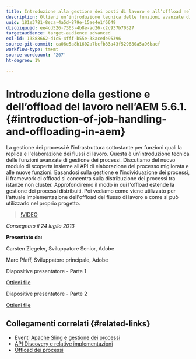 ```yaml
---
title: Introduzione alla gestione dei posti di lavoro e all’offload nell’AEM 5.6.1.
description: Ottieni un’introduzione tecnica delle funzioni avanzate di gestione dei processi. La gestione dei processi è l'infrastruttura sottostante per funzioni quali la replica e l'elaborazione dei flussi di lavoro. Scopri il modulo di individuazione insieme all’API di elaborazione del processo migliorata e alle nuove funzioni.
uuid: 181e3781-8eca-4a5d-879e-15ae4e1f6649
discoiquuid: ee4cd526-7363-4b8e-ad26-c2c937b70327
targetaudience: target-audience advanced
exl-id: 13888662-d1c5-4fff-b55e-38acede95396
source-git-commit: ca06e5a8b1602a7bcfb83a43f529680a5a96bacf
workflow-type: tm+mt
source-wordcount: '207'
ht-degree: 1%

---
```


# Introduzione della gestione e dell’offload del lavoro nell’AEM 5.6.1. {#introduction-of-job-handling-and-offloading-in-aem}

La gestione dei processi è l&#39;infrastruttura sottostante per funzioni quali la replica e l&#39;elaborazione dei flussi di lavoro. Questa è un’introduzione tecnica delle funzioni avanzate di gestione dei processi. Discutiamo del nuovo modulo di scoperta insieme all’API di elaborazione del processo migliorata e alle nuove funzioni. Basandosi sulla gestione e l&#39;individuazione dei processi, il framework di offload si concentra sulla distribuzione dei processi tra istanze non cluster. Approfondiremo il modo in cui l&#39;offload estende la gestione dei processi distribuiti. Poi vediamo come viene utilizzato per l&#39;attuale implementazione dell&#39;offload del flusso di lavoro e come si può utilizzarlo nel proprio progetto.

>[!VIDEO](https://video.tv.adobe.com/v/19580/?quality=9)

*Consegnato il 24 luglio 2013*

**Presentato da:**

Carsten Ziegeler, Sviluppatore Senior, Adobe

Marc Pfaff, Sviluppatore principale, Adobe

Diapositive presentatore - Parte 1

[Ottieni file](assets/jobhandling.pdf)

Diapositive presentatore - Parte 2

[Ottieni file](assets/offloading.pdf)

## Collegamenti correlati {#related-links}

* [Eventi Apache Sling e gestione dei processi](http://sling.apache.org/documentation/bundles/apache-sling-eventing-and-job-handling.html)
* [API Discovery e relative implementazioni](http://sling.apache.org/documentation/bundles/discovery-api-and-impl.html)
* [Offload dei processi](http://docs.adobe.com/docs/en/cq/current/deploying/offloading.html)

